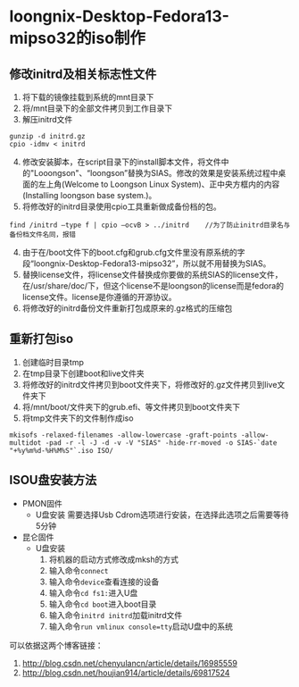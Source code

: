 # loongnix-Desktop-Fedora13-mipso32的iso制作

## 修改initrd及相关标志性文件
 1. 将下载的镜像挂载到系统的mnt目录下
 2. 将/mnt目录下的全部文件拷贝到工作目录下
 3. 解压initrd文件
 ```
 gunzip -d initrd.gz
 cpio -idmv < initrd
 ```
 4. 修改安装脚本，在script目录下的install脚本文件，将文件中的"Looongson"、“loongson”替换为SIAS。修改的效果是安装系统过程中桌面的左上角(Welcome to Loongson Linux System)、正中央方框内的内容(Installing loongson base system.)。
 5. 将修改好的initrd目录使用cpio工具重新做成备份档的包。
 ```
 find /initrd –type f | cpio –ocvB > ../initrd    //为了防止initrd目录名与备份档文件名同，报错
 ```

4. 由于在/boot文件下的boot.cfg和grub.cfg文件里没有原系统的字段“loongnix-Desktop-Fedora13-mipso32”，所以就不用替换为SIAS。
5. 替换license文件，将license文件替换成你要做的系统SIAS的license文件，在/usr/share/doc/下，但这个license不是loongson的license而是fedora的license文件。license是你遵循的开源协议。
6. 将修改好的initrd备份文件重新打包成原来的.gz格式的压缩包


## 重新打包iso
1. 创建临时目录tmp
2. 在tmp目录下创建boot和live文件夹
3. 将修改好的initrd文件拷贝到boot文件夹下，将修改好的.gz文件拷贝到live文件夹下
4. 将/mnt/boot/文件夹下的grub.efi、等文件拷贝到boot文件夹下
5. 将tmp文件夹下的文件制作成iso
```
mkisofs -relaxed-filenames -allow-lowercase -graft-points -allow-multidot -pad -r -l -J -d -v -V "SIAS" -hide-rr-moved -o SIAS-`date "+%y%m%d-%H%M%S"`.iso ISO/
```


## ISOU盘安装方法
- PMON固件
   - U盘安装
      需要选择Usb Cdrom选项进行安装，在选择此选项之后需要等待5分钟
- 昆仑固件
   - U盘安装
     1. 将机器的启动方式修改成mksh的方式
     2. 输入命令`connect`
     3. 输入命令`device`查看连接的设备
     4. 输入命令`cd fs1:`进入U盘
     5. 输入命令`cd boot`进入boot目录
     6. 输入命令`initrd initrd`加载initrd文件
     7. 输入命令`run vmlinux console=tty`启动U盘中的系统

可以依据这两个博客链接：
 1. http://blog.csdn.net/chenyulancn/article/details/16985559
 2. http://blog.csdn.net/houjian914/article/details/69817524
  
 

